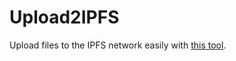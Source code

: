 # Upload2IPFS

Upload files to the IPFS network easily with [this tool](https://upload2ipfs.smitop.com/).
